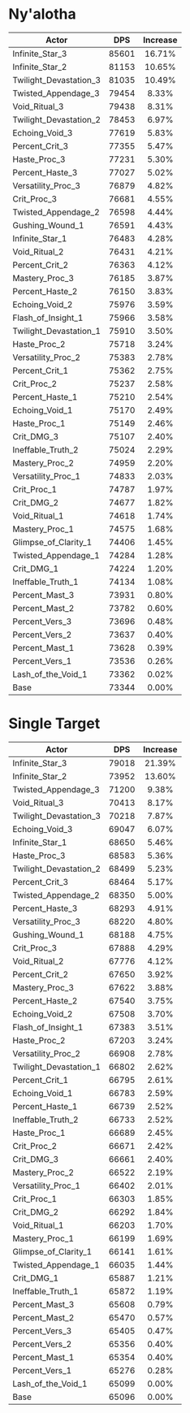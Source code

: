 # Ny'alotha
| Actor | DPS | Increase |
|---|:---:|:---:|
|Infinite_Star_3|85601|16.71%|
|Infinite_Star_2|81153|10.65%|
|Twilight_Devastation_3|81035|10.49%|
|Twisted_Appendage_3|79454|8.33%|
|Void_Ritual_3|79438|8.31%|
|Twilight_Devastation_2|78453|6.97%|
|Echoing_Void_3|77619|5.83%|
|Percent_Crit_3|77355|5.47%|
|Haste_Proc_3|77231|5.30%|
|Percent_Haste_3|77027|5.02%|
|Versatility_Proc_3|76879|4.82%|
|Crit_Proc_3|76681|4.55%|
|Twisted_Appendage_2|76598|4.44%|
|Gushing_Wound_1|76591|4.43%|
|Infinite_Star_1|76483|4.28%|
|Void_Ritual_2|76431|4.21%|
|Percent_Crit_2|76363|4.12%|
|Mastery_Proc_3|76185|3.87%|
|Percent_Haste_2|76150|3.83%|
|Echoing_Void_2|75976|3.59%|
|Flash_of_Insight_1|75966|3.58%|
|Twilight_Devastation_1|75910|3.50%|
|Haste_Proc_2|75718|3.24%|
|Versatility_Proc_2|75383|2.78%|
|Percent_Crit_1|75362|2.75%|
|Crit_Proc_2|75237|2.58%|
|Percent_Haste_1|75210|2.54%|
|Echoing_Void_1|75170|2.49%|
|Haste_Proc_1|75149|2.46%|
|Crit_DMG_3|75107|2.40%|
|Ineffable_Truth_2|75024|2.29%|
|Mastery_Proc_2|74959|2.20%|
|Versatility_Proc_1|74833|2.03%|
|Crit_Proc_1|74787|1.97%|
|Crit_DMG_2|74677|1.82%|
|Void_Ritual_1|74618|1.74%|
|Mastery_Proc_1|74575|1.68%|
|Glimpse_of_Clarity_1|74406|1.45%|
|Twisted_Appendage_1|74284|1.28%|
|Crit_DMG_1|74224|1.20%|
|Ineffable_Truth_1|74134|1.08%|
|Percent_Mast_3|73931|0.80%|
|Percent_Mast_2|73782|0.60%|
|Percent_Vers_3|73696|0.48%|
|Percent_Vers_2|73637|0.40%|
|Percent_Mast_1|73628|0.39%|
|Percent_Vers_1|73536|0.26%|
|Lash_of_the_Void_1|73362|0.02%|
|Base|73344|0.00%|

# Single Target
| Actor | DPS | Increase |
|---|:---:|:---:|
|Infinite_Star_3|79018|21.39%|
|Infinite_Star_2|73952|13.60%|
|Twisted_Appendage_3|71200|9.38%|
|Void_Ritual_3|70413|8.17%|
|Twilight_Devastation_3|70218|7.87%|
|Echoing_Void_3|69047|6.07%|
|Infinite_Star_1|68650|5.46%|
|Haste_Proc_3|68583|5.36%|
|Twilight_Devastation_2|68499|5.23%|
|Percent_Crit_3|68464|5.17%|
|Twisted_Appendage_2|68350|5.00%|
|Percent_Haste_3|68293|4.91%|
|Versatility_Proc_3|68220|4.80%|
|Gushing_Wound_1|68188|4.75%|
|Crit_Proc_3|67888|4.29%|
|Void_Ritual_2|67776|4.12%|
|Percent_Crit_2|67650|3.92%|
|Mastery_Proc_3|67622|3.88%|
|Percent_Haste_2|67540|3.75%|
|Echoing_Void_2|67508|3.70%|
|Flash_of_Insight_1|67383|3.51%|
|Haste_Proc_2|67203|3.24%|
|Versatility_Proc_2|66908|2.78%|
|Twilight_Devastation_1|66802|2.62%|
|Percent_Crit_1|66795|2.61%|
|Echoing_Void_1|66783|2.59%|
|Percent_Haste_1|66739|2.52%|
|Ineffable_Truth_2|66733|2.52%|
|Haste_Proc_1|66689|2.45%|
|Crit_Proc_2|66671|2.42%|
|Crit_DMG_3|66661|2.40%|
|Mastery_Proc_2|66522|2.19%|
|Versatility_Proc_1|66402|2.01%|
|Crit_Proc_1|66303|1.85%|
|Crit_DMG_2|66292|1.84%|
|Void_Ritual_1|66203|1.70%|
|Mastery_Proc_1|66199|1.69%|
|Glimpse_of_Clarity_1|66141|1.61%|
|Twisted_Appendage_1|66035|1.44%|
|Crit_DMG_1|65887|1.21%|
|Ineffable_Truth_1|65872|1.19%|
|Percent_Mast_3|65608|0.79%|
|Percent_Mast_2|65470|0.57%|
|Percent_Vers_3|65405|0.47%|
|Percent_Vers_2|65356|0.40%|
|Percent_Mast_1|65354|0.40%|
|Percent_Vers_1|65276|0.28%|
|Lash_of_the_Void_1|65099|0.00%|
|Base|65096|0.00%|
